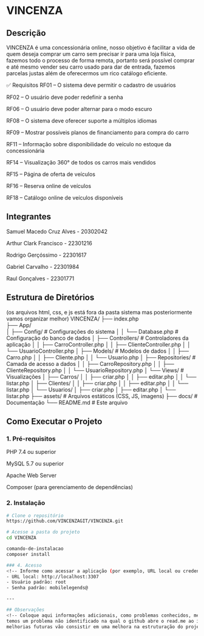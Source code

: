 # VINCENZA


## Descrição
 VINCENZA é uma concessionária online, nosso objetivo é facilitar a vida de quem deseja comprar um carro sem precisar ir para uma loja física, fazemos todo o processo de forma remota, portanto será possível comprar e até mesmo vender seu carro usado para dar de entrada, fazemos parcelas justas além de oferecermos um rico catálogo eficiente.

✅ Requisitos
 RF01 – O sistema deve permitir o cadastro de usuários
 
 RF02 – O usuário deve poder redefinir a senha
 
 RF06 – O usuário deve poder alternar para o modo escuro
 
 RF08 – O sistema deve oferecer suporte a múltiplos idiomas
 
 RF09 – Mostrar possíveis planos de financiamento para compra do carro
 
 RF11 – Informação sobre disponibilidade do veículo no estoque da concessionária
 
 RF14 – Visualização 360° de todos os carros mais vendidos
 
 RF15 – Página de oferta de veículos
 
 RF16 – Reserva online de veículos
 
 RF18 – Catálogo online de veículos disponíveis


## Integrantes
Samuel Macedo Cruz Alves - 20302042

Arthur Clark Francisco - 22301216

Rodrigo Gerçóssimo  - 22301617

Gabriel Carvalho  - 22301984

Raul Gonçalves  - 22301771



## Estrutura de Diretórios
(os arquivos html, css, e js está fora da pasta sistema mas posteriormente vamos organizar melhor)
VINCENZA/
├── index.php   
├── App/         
│   ├── Config/               # Configurações do sistema
│   │   └── Database.php      # Configuração do banco de dados
│   ├── Controllers/          # Controladores da aplicação
│   │   ├── CarroController.php
│   │   ├── ClienteController.php
│   │   └── UsuarioController.php
│   ├── Models/               # Modelos de dados
│   │   ├── Carro.php
│   │   ├── Cliente.php
│   │   └── Usuario.php
│   ├── Repositories/         # Camada de acesso a dados
│   │   ├── CarroRepository.php
│   │   ├── ClienteRepository.php
│   │   └── UsuarioRepository.php
│   └── Views/                # Visualizações
│       ├── Carros/
│       │   ├── criar.php
│       │   ├── editar.php
│       │   └── listar.php
│       ├── Clientes/
│       │   ├── criar.php
│       │   ├── editar.php
│       │   └── listar.php
│       └── Usuarios/
│           ├── criar.php
│           ├── editar.php
│           └── listar.php
├── assets/                   # Arquivos estáticos (CSS, JS, imagens)
├── docs/                     # Documentação
└── README.md                 # Este arquivo

## Como Executar o Projeto

### 1. Pré-requisitos
<!-- Liste os requisitos necessários, como linguagens, frameworks, bibliotecas, banco de dados, etc. -->
PHP 7.4 ou superior

MySQL 5.7 ou superior

Apache Web Server

Composer (para gerenciamento de dependências)

### 2. Instalação

```bash
# Clone o repositório
https://github.com/VINCENZAGIT/VINCENZA.git

# Acesse a pasta do projeto
cd VINCENZA

comando-de-instalacao
composer install

### 4. Acesso
<!-- Informe como acessar a aplicação (por exemplo, URL local ou credenciais de teste) --> banco de dados do sistema.
- URL local: http://localhost:3307  
- Usuário padrão: root  
- Senha padrão: mobilelegends@

---

## Observações
<!-- Coloque aqui informações adicionais, como problemas conhecidos, melhorias futuras ou instruções extras -->
temos um problema não identificado na qual o github abre o read.me ao invés do index.html.
melhorias futuras vão consistir em uma melhora na estruturação do projeto e melhorias no código.
